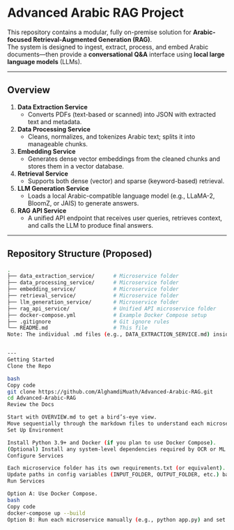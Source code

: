 # Advanced Arabic RAG Project

This repository contains a modular, fully on-premise solution for **Arabic-focused Retrieval-Augmented Generation (RAG)**.  
The system is designed to ingest, extract, process, and embed Arabic documents—then provide a **conversational Q&A** interface using **local large language models** (LLMs).

---

## Overview

1. **Data Extraction Service**  
   - Converts PDFs (text-based or scanned) into JSON with extracted text and metadata.
2. **Data Processing Service**  
   - Cleans, normalizes, and tokenizes Arabic text; splits it into manageable chunks.
3. **Embedding Service**  
   - Generates dense vector embeddings from the cleaned chunks and stores them in a vector database.
4. **Retrieval Service**  
   - Supports both dense (vector) and sparse (keyword-based) retrieval.
5. **LLM Generation Service**  
   - Loads a local Arabic-compatible language model (e.g., LLaMA-2, BloomZ, or JAIS) to generate answers.
6. **RAG API Service**  
   - A unified API endpoint that receives user queries, retrieves context, and calls the LLM to produce final answers.

---

## Repository Structure (Proposed)

```bash
.
├── data_extraction_service/      # Microservice folder
├── data_processing_service/      # Microservice folder
├── embedding_service/            # Microservice folder
├── retrieval_service/            # Microservice folder
├── llm_generation_service/       # Microservice folder
├── rag_api_service/              # Unified API microservice folder
├── docker-compose.yml            # Example Docker Compose setup
├── .gitignore                    # Git ignore rules
└── README.md                     # This file
Note: The individual .md files (e.g., DATA_EXTRACTION_SERVICE.md) inside the info-and-arch contain more technical details and instructions to help developers implement each microservice.


---
Getting Started
Clone the Repo

bash
Copy code
git clone https://github.com/AlghamdiMuath/Advanced-Arabic-RAG.git
cd Advanced-Arabic-RAG
Review the Docs

Start with OVERVIEW.md to get a bird’s-eye view.
Move sequentially through the markdown files to understand each microservice.
Set Up Environment

Install Python 3.9+ and Docker (if you plan to use Docker Compose).
(Optional) Install any system-level dependencies required by OCR or ML libraries.
Configure Services

Each microservice folder has its own requirements.txt (or equivalent).
Update paths in config variables (INPUT_FOLDER, OUTPUT_FOLDER, etc.) based on your environment.
Run Services

Option A: Use Docker Compose.
bash
Copy code
docker-compose up --build
Option B: Run each microservice manually (e.g., python app.py) and set the appropriate ENV variables for connections.